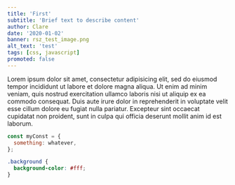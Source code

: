 ```yaml
---
title: 'First'
subtitle: 'Brief text to describe content'
author: Clare
date: '2020-01-02'
banner: rsz_test_image.png
alt_text: 'test'
tags: [css, javascript]
promoted: false
---
```


Lorem ipsum dolor sit amet, consectetur adipisicing elit, sed do eiusmod tempor incididunt ut labore et dolore magna aliqua. Ut enim ad minim veniam, quis nostrud exercitation ullamco laboris nisi ut aliquip ex ea commodo consequat. Duis aute irure dolor in reprehenderit in voluptate velit esse cillum dolore eu fugiat nulla pariatur. Excepteur sint occaecat cupidatat non proident, sunt in culpa qui officia deserunt mollit anim id est laborum.

```javascript
const myConst = {
  something: whatever,
};
```

```css
.background {
  background-color: #fff;
}
```
